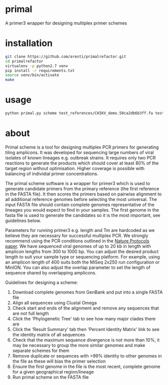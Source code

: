# primal
A primer3 wrapper for designing multiplex primer schemes

# installation
```bash
git clone https://github.com/aresti/primalrefactor.git  
cd primalrefactor  
virtualenv -p python2.7 venv
pip install -r requirements.txt 
source venv/bin/activate  
make  
```

# usage
```bash
python primal.py scheme test_references/CHIKV_demo.50ca2db6b3ff.fa test --output-path test
```


# about
Primal scheme is a tool for designing multiplex PCR primers for generating tiling amplicons. It was developed for sequencing large numbers of viral isolates of known lineages e.g. outbreak strains. It requires only two PCR reactions to generate the products which should cover at least 80% of the target region without optimisation. Higher coverage is possible with balancing of individial primer concentrations.

The primal scheme software is a wrapper for primer3 which is used to generate candidate primers from the primary reference (the first reference in the FASTA file). It then scores the primers based on pairwise alignment to all additional reference genomes before selecting the most universal. The input FASTA file should contain complete genomes representative of the lineages you would expect to find in your samples. The first genome in the fasta file is used to generate the candidates so it is the most important, see guidelines below.

Parameters for running primer3 e.g. length and Tm are hardcoded as we believe they are necessary for successful multiplex PCR. We strongly recommend using the PCR conditions outlined in the <a href="http://www.nature.com/nprot/journal/v12/n6/full/nprot.2017.066.html">Nature Protocols paper</a>. We have sequenced viral genomes of up to 20 kb in length with amplicon lengths from 300 to 1000 bp. You can adjust the desired product length to suit your sample type or sequencing platform. For example, using an amplicon length of 400 suits both the MiSeq 2x250 run configuration or MinION. You can also adjust the overlap parameter to set the length of sequence shared by overlapping amplicons.

Guidelines for designing a scheme:

1. Download complete genomes from GenBank and put into a single FASTA file
2. Align all sequences using Clustal Omega
3. Check start and ends of the alignment and remove any sequences that are not full length
4. Click the 'Phylogenetic Tree' tab to see how many major clades there are 
5. Click the 'Result Summary' tab then 'Percent Identity Matrix' link to see the identity matrix of all sequences
6. Check that the maximum sequence divergence is not more than 10%, it may be necessary to group the more similar genomes and make separate schemes for them
7. Remove duplicate or sequences with >99% identity to other genomes in the file as these will bias the primer selection
8. Ensure the first genome in the file is the most recent, complete genome for a given geographical region/lineage
9. Run primal scheme on the FASTA file
